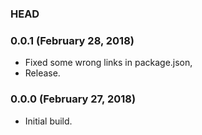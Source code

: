 ### HEAD

### 0.0.1 (February 28, 2018)

  * Fixed some wrong links in package.json,
  * Release.


### 0.0.0 (February 27, 2018)

  * Initial build.
